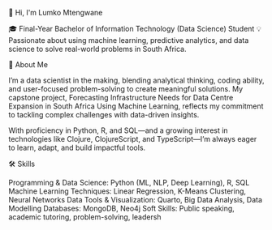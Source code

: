 👋 Hi, I'm Lumko Mtengwane

🎓 Final-Year Bachelor of Information Technology (Data Science) Student
💡 Passionate about using machine learning, predictive analytics, and data science to solve real-world problems in South Africa.

🚀 About Me

I’m a data scientist in the making, blending analytical thinking, coding ability, and user-focused problem-solving to create meaningful solutions. My capstone project, Forecasting Infrastructure Needs for Data Centre Expansion in South Africa Using Machine Learning, reflects my commitment to tackling complex challenges with data-driven insights.

With proficiency in Python, R, and SQL—and a growing interest in technologies like Clojure, ClojureScript, and TypeScript—I’m always eager to learn, adapt, and build impactful tools.

🛠 Skills

Programming & Data Science: Python (ML, NLP, Deep Learning), R, SQL
Machine Learning Techniques: Linear Regression, K-Means Clustering, Neural Networks
Data Tools & Visualization: Quarto, Big Data Analysis, Data Modelling
Databases: MongoDB, Neo4j
Soft Skills: Public speaking, academic tutoring, problem-solving, leadersh
